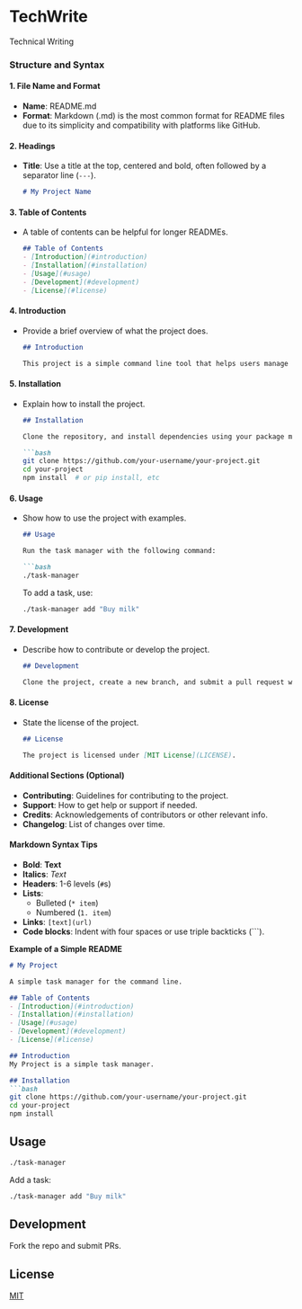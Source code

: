 # TechWrite
Technical Writing

### Structure and Syntax

#### 1. File Name and Format
- **Name**: README.md
- **Format**: Markdown (.md) is the most common format for README files due to its simplicity and compatibility with platforms like GitHub.

#### 2. Headings
- **Title**: Use a title at the top, centered and bold, often followed by a separator line (`---`).
  ```markdown
  # My Project Name
  ```

#### 3. Table of Contents
- A table of contents can be helpful for longer READMEs.
  ```markdown
  ## Table of Contents
  - [Introduction](#introduction)
  - [Installation](#installation)
  - [Usage](#usage)
  - [Development](#development)
  - [License](#license)
  ```

#### 4. Introduction
- Provide a brief overview of what the project does.
  ```markdown
  ## Introduction

  This project is a simple command line tool that helps users manage their daily tasks.
  ```

#### 5. Installation
- Explain how to install the project.
  ```markdown
  ## Installation

  Clone the repository, and install dependencies using your package manager of choice.

  ```bash
  git clone https://github.com/your-username/your-project.git
  cd your-project
  npm install  # or pip install, etc
  ```

#### 6. Usage
- Show how to use the project with examples.
  ```markdown
  ## Usage

  Run the task manager with the following command:

  ```bash
  ./task-manager
  ```

  To add a task, use:

  ```bash
  ./task-manager add "Buy milk"
  ```

#### 7. Development
- Describe how to contribute or develop the project.
  ```markdown
  ## Development

  Clone the project, create a new branch, and submit a pull request when you're done.

#### 8. License
- State the license of the project.
  ```markdown
  ## License

  The project is licensed under [MIT License](LICENSE).
  ```

#### Additional Sections (Optional)
- **Contributing**: Guidelines for contributing to the project.
- **Support**: How to get help or support if needed.
- **Credits**: Acknowledgements of contributors or other relevant info.
- **Changelog**: List of changes over time.

#### Markdown Syntax Tips
- **Bold**: **Text**
- **Italics**: *Text*
- **Headers**: 1-6 levels (`#`s)
- **Lists**:
  - Bulleted (`* item`)
  - Numbered (`1. item`)
- **Links**: `[text](url)`
- **Code blocks**: Indent with four spaces or use triple backticks (```).

**Example of a Simple README**

```markdown
# My Project

A simple task manager for the command line.

## Table of Contents
- [Introduction](#introduction)
- [Installation](#installation)
- [Usage](#usage)
- [Development](#development)
- [License](#license)

## Introduction
My Project is a simple task manager.

## Installation
```bash
git clone https://github.com/your-username/your-project.git
cd your-project
npm install
```

## Usage
```bash
./task-manager
```
Add a task:
```bash
./task-manager add "Buy milk"
```

## Development
Fork the repo and submit PRs.

## License
[MIT](LICENSE)
```

